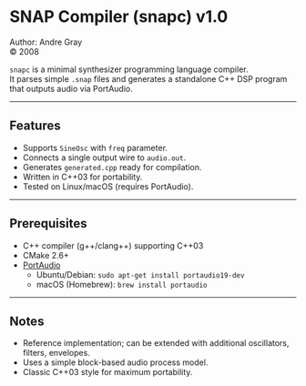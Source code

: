 # SNAP Compiler (snapc) v1.0

Author: Andre Gray  
© 2008

`snapc` is a minimal synthesizer programming language compiler.  
It parses simple `.snap` files and generates a standalone C++ DSP program that outputs audio via PortAudio.

---

## Features

- Supports `SineOsc` with `freq` parameter.
- Connects a single output wire to `audio.out`.
- Generates `generated.cpp` ready for compilation.
- Written in C++03 for portability.
- Tested on Linux/macOS (requires PortAudio).

---

## Prerequisites

- C++ compiler (g++/clang++) supporting C++03
- CMake 2.6+
- [PortAudio](http://www.portaudio.com/)
  - Ubuntu/Debian: `sudo apt-get install portaudio19-dev`
  - macOS (Homebrew): `brew install portaudio`

---

## Notes

- Reference implementation; can be extended with additional oscillators, filters, envelopes.
- Uses a simple block-based audio process model.
- Classic C++03 style for maximum portability.

